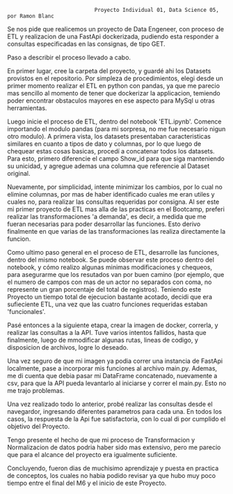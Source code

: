 
                                
                                Proyecto Individual 01, Data Science 05, por Ramon Blanc

Se nos pide que realicemos un proyecto de Data Engeneer, con proceso de ETL y realizacion de una FastApi dockerizada, pudiendo esta responder a consultas especificadas en las consignas, de tipo GET. 

Paso a describir el proceso llevado a cabo.

En primer lugar, cree la carpeta del proyecto, y guardé ahi los Datasets provistos en el repositorio. Por simpleza de procedimientos, elegi desde un primer momento realizar el ETL en python con pandas, ya que me parecio mas sencillo al momento de tener que dockerizar la applicacion, temiendo poder encontrar obstaculos mayores en ese aspecto para MySql u otras herramientas. 

Luego inicie el proceso de ETL, dentro del notebook 'ETL.ipynb'. Comence importando el modulo pandas (para mi sorpresa, no me fue necesario nigun otro modulo). A primera vista, los datasets presentaban caracteristicas similares en cuanto a tipos de dato y columnas, por lo que luego de chequear estas cosas basicas, procedí a concatenar todos los datasets. Para esto, primero diferencie el campo Show_id para que siga manteniendo su unicidad, y agregue ademas una columna que referencie al Dataset original. 

Nuevamente, por simplicidad, intente minimizar los cambios, por lo cual no elimine columnas, por mas de haber identificado cuales me eran utiles y cuales no, para realizar las consultas requeridas por consigna.
Al ser este mi primer proyecto de ETL mas alla de las practicas en el Bootcamp, preferi realizar las transformaciones 'a demanda', es decir, a medida que me fueran necesarias para poder desarrollar las funciones. Esto derivo finalmente en que varias de las transformaciones las realiza directamente la funcion. 

Como ultimo paso general en el proceso de ETL, desarrolle las funciones, dentro del mismo notebook. Se puede observar este proceso dentro del notebook, y cómo realizo algunas minimas modificaciones y chequeos, para asegurarme que los resutados van por buen camino (por ejemplo, que el numero de campos con mas de un actor no separados con coma, no represente un gran porcentaje del total de registros). Teniendo este Proyecto un tiempo total de ejecucion bastante acotado, decidi que era sufieciente ETL, una vez que las cuatro funciones requeridas estaban 'funcionales'. 

Pasé entonces a la siguiente etapa, crear la imagen de docker, correrla, y realizar las consultas a la API. Tuve varios intentos fallidos, hasta que finalmente, luego de mmodificar algunas rutas, lineas de codigo, y disposicion de archivos, logre lo deseado. 

Una vez seguro de que mi imagen ya podia correr una instancia de FastApi localmente, pase a incorporar mis funciones al archivo main.py. Ademas, me di cuenta que debia pasar mi DataFrame concatenado, nuevamente a csv, para que la API pueda levantarlo al iniciarse y correr el main.py. Esto no me trajo problemas. 

Una vez realizado todo lo anterior, probé realizar las consultas desde el navegardor, ingresando diferentes parametros para cada una. En todos los casos, la respuesta de la Api fue satisfactoria, con lo cual di por cumplido el objetivo del Proyecto. 

Tengo presente el hecho de que mi proceso de Transformacion y Normalizacion de datos podria haber sido mas extensivo, pero me parecio que para el alcance del proyecto era igualmente suficiente. 

Concluyendo, fueron dias de muchisimo aprendizaje y puesta en practica de conceptos, los cuales no habia podido revisar ya que hubo muy poco tiempo entre el final del M6 y el inicio de este Proyecto. 


